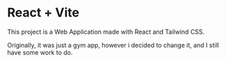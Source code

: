 # React + Vite

This project is a Web Application made with React and Tailwind CSS.

Originally, it was just a gym app, however i decided to change it, and I still have some work to do.

